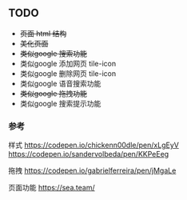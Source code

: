 <!--
 * @Author: your name
 * @Date: 2021-10-14 13:37:50
 * @LastEditTime: 2021-11-06 14:10:46
 * @LastEditors: Please set LastEditors
 * @Description: In User Settings Edit
 * @FilePath: /grammyli/search/README.md
-->


## TODO

- ~~页面 html 结构~~
- ~~美化页面~~
- ~~类似google 搜索功能~~
- 类似google 添加网页 tile-icon
- 类似google 删除网页 tile-icon
- 类似google 语音搜索功能
- ~~类似google 拖拽功能~~
- 类似google 搜索提示功能

### 参考

样式
https://codepen.io/chickenn00dle/pen/xLgEyV
https://codepen.io/sandervolbeda/pen/KKPeEeg

拖拽
https://codepen.io/gabrielferreira/pen/jMgaLe

页面功能
https://sea.team/